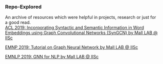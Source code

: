 ### Repo-Explored
An archive of resources which were helpful in projects, research or just for a good read. <br>
[ACL 2019: Incorporating Syntactic and Semantic Information in Word Embeddings using Graph Convolutional Networks (SynGCN) by Mall LAB @ IISc](https://github.com/malllabiisc/WordGCN)

[EMNP 2019: Tutorial on Graph Neural Network by Mall LAB @ IISc](https://shikhar-vashishth.github.io/assets/pdf/emnlp19_tutorial.pdf)

[EMNLP 2019: GNN for NLP by Mall LAB @ IISc](https://github.com/svjan5/GNNs-for-NLP)
